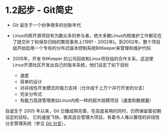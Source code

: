 # 1.2起步 - Git简史

* Git 诞生于一个纷争很多的创新年代

* Linux内核开源项目有为数众多的参与者，绝大多数Linux内核维护工作都花在了提交补丁和保存归档的繁琐事务上(1991 - 2002年)。到2002年，整个项目组开始启用一个专有的分布式版本控制系统BitKeeper来管理和维护代码

* 2005年，开发 BitKeeper 的公司回收和Linux项目组的合作关系，这迫使Linux开源社区开发出自己的版本系统，他们设定了如下目标

  * 速度
  * 简单的设计
  * 对非线性开发模式的强力支持（允许成千上万个并行开发的分支）
  * 完全分布式
  * 有能力高效管理类似Linux内核一样的超大规模项目（速度和数据量）

  

自诞生于 2005 年以来，Git 日臻成熟完善，在高度易用的同时，仍然保留着初期设定的目标。 它的速度飞快，极其适合管理大项目，有着令人难以置信的非线性分支管理系统（参见 [Git 分支](https://git-scm.com/book/zh/v2/ch00/ch03-git-branching)）。